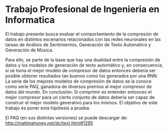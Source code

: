 # Trabajo Profesional de Ingenieria en Informatica

El trabajo presente busca evaluar el comportamiento de la compresión de datos en distintos escenarios relacionados con las redes neuronales en las tareas de Análisis de Sentimientos, Generación de Texto Automático y Generación de Música. 

Para ello, se parte de la base que hay una dualidad entre la compresión de datos y los modelos de generación de texto automático y, en consecuencia, si se toma el mejor modelo de compresor de datos entonces debería ser posible obtener resultados tan buenos como los generados por una RNN. La serie de los mejores modelos de compresión de datos se la conoce como serie PAQ, ganadora de diversos premios al mejor compresor de datos del mundo.
En conclusión: Si comprimir es entender entonces el mejor compresor para un cierto conjunto de datos debería ser capaz de construir el mejor modelo generativo para los mismos. El objetivo de este trabajo es poner esta hipótesis a prueba.

El PAQ (en sus distintas versiones) se puede descargar de:
http://mattmahoney.net/dc/text.html#1295



